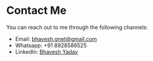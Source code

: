# Contact Me

You can reach out to me through the following channels:

- Email: bhavesh.gnet@gmail.com
- Whatsapp: +91 8928586525
- LinkedIn: [Bhavesh Yadav](https://www.linkedin.com/in/connect-with-bhavesh-yadav/)
